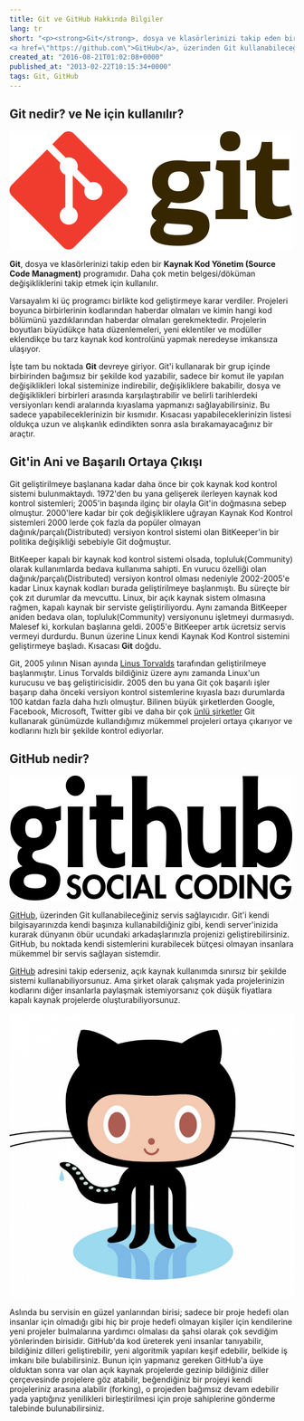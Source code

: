 ```yaml
---
title: Git ve GitHub Hakkında Bilgiler
lang: tr
short: "<p><strong>Git</strong>, dosya ve klasörlerinizi takip eden bir <strong>Kaynak Kod Yönetim (Source Code Managment)</strong> programıdır. Daha çok metin belgesi/döküman değişikliklerini takip etmek için kullanılır. </p> <p>Git'i kullanarak bir grup içinde birbirinden bağımsız bir şekilde kod yazabilir, sadece bir komut ile yapılan değişiklikleri lokal sisteminize indirebilir, değişikliklere bakabilir, dosya ve değişiklikleri birbirleri arasında karşılaştırabilir ve belirli tarihlerdeki versiyonları kendi aralarında kıyaslama yapmanızı sağlayabilirsiniz. Bu sadece yapabileceklerinizin bir kısmıdır. Kısacası yapabileceklerinizin listesi oldukça uzun ve alışkanlık edindikten sonra asla bırakamayacağınız bir araçtır.
<a href=\"https://github.com\">GitHub</a>, üzerinden Git kullanabileceğiniz servis sağlayıcıdır. Git'i kendi bilgisayarınızda...</p>"
created_at: "2016-08-21T01:02:08+0000"
published_at: "2013-02-22T10:15:34+0000"
tags: Git, GitHub
---
```


## Git nedir? ve Ne için kullanılır? 

<div class="float-left mr-[1rem] mt-[1rem] dark:bg-slate-700"> 
    <img src="./images/Git-logo.png" alt="Git Logo" class="max-h-[60px]">
</div>

**Git**, dosya ve klasörlerinizi takip eden bir **Kaynak Kod Yönetim (Source Code Managment)** programıdır. Daha çok metin belgesi/döküman değişikliklerini takip etmek için kullanılır.

Varsayalım ki üç programcı birlikte kod geliştirmeye karar verdiler. Projeleri boyunca birbirlerinin kodlarından haberdar olmaları ve kimin hangi kod bölümünü yazdıklarından haberdar olmaları gerekmektedir. Projelerin boyutları büyüdükçe hata düzenlemeleri, yeni eklentiler ve modüller eklendikçe bu tarz kaynak kod kontrolünü yapmak neredeyse imkansıza ulaşıyor.

İşte tam bu noktada **Git** devreye giriyor. Git'i kullanarak bir grup içinde birbirinden bağımsız bir şekilde kod yazabilir, sadece bir komut ile yapılan değişiklikleri lokal sisteminize indirebilir, değişikliklere bakabilir, dosya ve değişiklikleri birbirleri arasında karşılaştırabilir ve belirli tarihlerdeki versiyonları kendi aralarında kıyaslama yapmanızı sağlayabilirsiniz. Bu sadece yapabileceklerinizin bir kısmıdır. Kısacası yapabileceklerinizin listesi oldukça uzun ve alışkanlık edindikten sonra asla bırakamayacağınız bir araçtır.

## Git'in Ani ve Başarılı Ortaya Çıkışı
	
Git geliştirilmeye başlanana kadar daha önce bir çok kaynak kod kontrol sistemi bulunmaktaydı. 1972'den bu yana gelişerek ilerleyen kaynak kod kontrol sistemleri; 2005'in başında ilginç bir olayla Git'in doğmasına sebep olmuştur. 2000'lere kadar bir çok değişikliklere uğrayan Kaynak Kod Kontrol sistemleri 2000 lerde çok fazla da popüler olmayan dağınık/parçalı(Distributed) versiyon kontrol sistemi olan BitKeeper'in bir politika değişikliği sebebiyle Git doğmuştur.

BitKeeper kapalı bir kaynak kod kontrol sistemi olsada, topluluk(Community) olarak kullanımlarda bedava kullanıma sahipti. En vurucu özelliği olan dağınık/parçalı(Distributed) versiyon kontrol olması nedeniyle 2002-2005'e kadar Linux kaynak kodları burada geliştirilmeye başlanmıştı. Bu süreçte bir çok zıt durumlar da mevcuttu. Linux, bir açık kaynak sistem olmasına rağmen, kapalı kaynak bir serviste geliştiriliyordu. Aynı zamanda BitKeeper aniden bedava olan, topluluk(Community) versiyonunu işletmeyi durmasıydı. Malesef ki, korkulan başlarına geldi. 2005'e BitKeeper artık ücretsiz servis vermeyi durdurdu. Bunun üzerine Linux kendi Kaynak Kod Kontrol sistemini geliştirmeye başladı. Kısacası **Git** doğdu.

Git, 2005 yılının Nisan ayında [Linus Torvalds] tarafından geliştirilmeye başlanmıştır. Linus Torvalds bildiğiniz üzere aynı zamanda Linux'un kurucusu ve baş geliştiricisidir. 2005 den bu yana Git çok başarılı işler başarıp daha önceki versiyon kontrol sistemlerine kıyasla bazı durumlarda 100 katdan fazla daha hızlı olmuştur. Bilinen büyük şirketlerden Google, Facebook, Microsoft, Twitter gibi ve daha bir çok [ünlü şirketler] Git kullanarak günümüzde kullandığımız mükemmel projeleri ortaya çıkarıyor ve kodlarını hızlı bir şekilde kontrol ediyorlar. 

[Linus Torvalds]: http://tr.wikipedia.org/wiki/Linus_Torvalds
[ünlü şirketler]: http://git-scm.com/#companies-projects

## GitHub nedir?

<div class="float-right ml-[1rem] mt-[1rem]"> 
    <img src="./images/GitHub-logo.png" alt="GitHub Logo" class="max-h-[60px]">
</div>

[GitHub], üzerinden Git kullanabileceğiniz servis sağlayıcıdır. Git'i kendi bilgisayarınızda kendi başınıza kullanabildiğiniz gibi, kendi server'inizida kurarak dünyanın öbür ucundaki arkadaşlarınızla projenizi geliştirebilirsiniz. GitHub, bu noktada kendi sistemlerini kurabilecek bütçesi olmayan insanlara mükemmel bir servis sağlayan sistemdir. 	

[GitHub] adresini takip ederseniz, açık kaynak kullanımda sınırsız bir şekilde sistemi kullanabiliyorsunuz. Ama şirket olarak çalışmak yada projelerinizin kodlarını diğer insanlarla paylaşmak istemiyorsanız çok düşük fiyatlara kapalı kaynak projelerde oluşturabiliyorsunuz.

<div class="float-left pr-[1rem] pb-[0.5rem]"> 
    <img src="./images/octodex-original.jpg" alt="GitHub Octodex Logo" class="max-h-[60px]">
</div>

Aslında bu servisin en güzel yanlarından birisi; sadece bir proje hedefi olan insanlar için olmadığı gibi hiç bir proje hedefi olmayan kişiler için kendilerine yeni projeler bulmalarına yardımcı olmalası da şahsi olarak çok sevdiğim yönlerinden birisidir. GitHub'da kod üreterek yeni insanlar tanıyabilir, bildiğiniz dilleri geliştirebilir, yeni algoritmik yapıları keşif edebilir, belkide iş imkanı bile bulabilirsiniz. Bunun için yapmanız gereken GitHub'a üye olduktan sonra var olan açık kaynak projelerde gezinip bildiğiniz diller çerçevesinde projelere göz atabilir, beğendiğiniz bir projeyi kendi projeleriniz arasına alabilir (forking), o projeden bağımsız devam edebilir yada yaptığınız yenilikleri birleştirilmesi için proje sahiplerine gönderme talebinde bulunabilirsiniz.

[GitHub]: http://github.com
